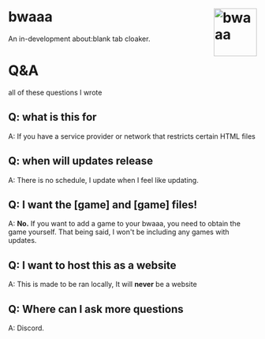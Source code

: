 # bwaaa <img align="right" width="87" height="97" alt="bwaaa" src="https://github.com/user-attachments/assets/bab8e1b0-2516-4b9d-888e-bfb044f40c2e" /> 
An in-development about:blank tab cloaker.

# Q&A
all of these questions I wrote

## Q: what is this for
A: If you have a service provider or network that restricts certain HTML files

## Q: when will updates release
A: There is no schedule, I update when I feel like updating.

## Q: I want the [game] and [game] files!
A: **No.** If you want to add a game to your bwaaa, you need to obtain the game yourself.
That being said, I won't be including any games with updates.

## Q: I want to host this as a website
A: This is made to be ran locally, It will **never** be a website

## Q: Where can I ask more questions
A: Discord. 

